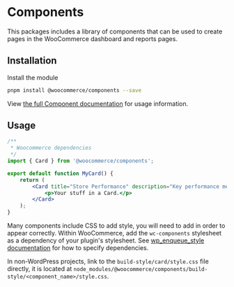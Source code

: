 # Components

This packages includes a library of components that can be used to create pages in the WooCommerce dashboard and reports pages.

## Installation

Install the module

```bash
pnpm install @woocommerce/components --save
```

View [the full Component documentation](https://woocommerce.github.io/woocommerce-admin/#/components/) for usage information.

## Usage

```jsx
/**
 * Woocommerce dependencies
 */
import { Card } from '@woocommerce/components';

export default function MyCard() {
	return (
		<Card title="Store Performance" description="Key performance metrics">
			<p>Your stuff in a Card.</p>
		</Card>
	);
}
```

Many components include CSS to add style, you will need to add in order to appear correctly. Within WooCommerce, add the `wc-components` stylesheet as a dependency of your plugin's stylesheet. See [wp_enqueue_style documentation](https://developer.wordpress.org/reference/functions/wp_enqueue_style/#parameters) for how to specify dependencies.

In non-WordPress projects, link to the `build-style/card/style.css` file directly, it is located at `node_modules/@woocommerce/components/build-style/<component_name>/style.css`.
